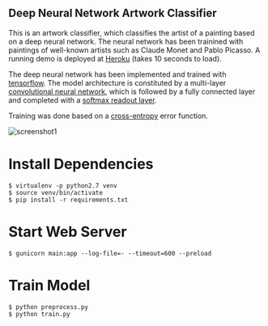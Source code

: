 Deep Neural Network Artwork Classifier
--------------------------------------

This is an artwork classifier, which classifies the artist of a painting based on a deep neural network. The neural network has been trainined with paintings of well-known artists such as Claude Monet and Pablo Picasso. A running demo is deployed at [Heroku](http://tensorflow-art.herokuapp.com) (takes 10 seconds to load).

The deep neural network has been implemented and trained with [tensorflow](https://www.tensorflow.org). The model architecture is constituted by a multi-layer [convolutional neural network](https://en.wikipedia.org/wiki/Convolutional_neural_network), which is followed by a fully connected layer and completed with a [softmax readout layer](https://en.wikipedia.org/wiki/Softmax_function).

Training was done based on a [cross-entropy](https://en.wikipedia.org/wiki/Cross_entropy) error function.

![screenshot1](http://assets.nitroventures.de/tensorflow-art/tensorflow-art.png)



Install Dependencies
====================

```
$ virtualenv -p python2.7 venv
$ source venv/bin/activate
$ pip install -r requirements.txt
```


Start Web Server
================

```
$ gunicorn main:app --log-file=- --timeout=600 --preload
```


Train Model
===========

```
$ python preprocess.py
$ python train.py
```
